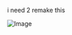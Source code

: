 i need 2 remake this

![Image](https://github.com/user-attachments/assets/c977c865-f93e-42a9-9cb2-a969658ce49b)
